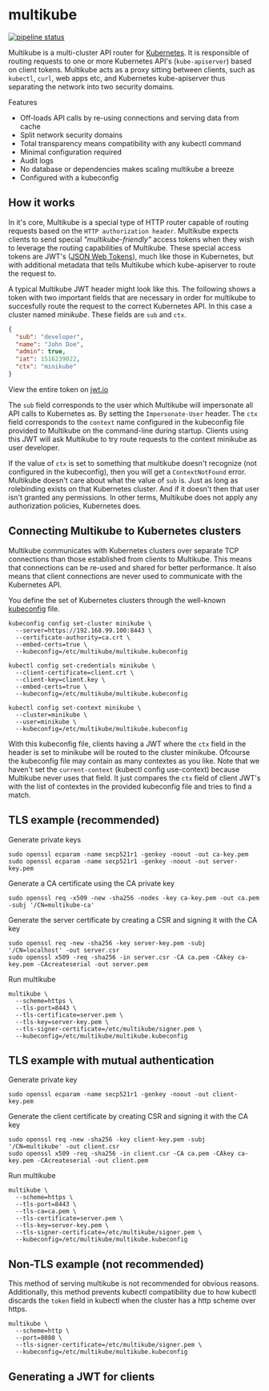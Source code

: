 # multikube
[![pipeline status](https://gitlab.com/amimof/multikube/badges/master/pipeline.svg)](https://gitlab.com/amimof/multikube/commits/master)

Multikube is a multi-cluster API router for [Kubernetes](http://kubernetes.io/). It is responsible of routing requests to one or more Kubernetes API's (`kube-apiserver`) based on client tokens. Multikube acts as a proxy sitting between clients, such as `kubectl`, `curl`, web apps etc, and Kubernetes kube-apiserver thus separating the network into two security domains.

Features
* Off-loads API calls by re-using connections and serving data from cache
* Split network security domains
* Total transparency means compatibility with any kubectl command
* Minimal configuration required
* Audit logs 
* No database or dependencies makes scaling multikube a breeze 
* Configured with a kubeconfig

## How it works

In it's core, Multikube is a special type of HTTP router capable of routing requests based on the `HTTP authorization header`. Multikube expects clients to send special *"multikube-friendly"* access tokens when they wish to leverage the routing capabilities of Multikube. These special access tokens are JWT's ([JSON Web Tokens](https://jwt.io/)), much like those in Kubernetes, but with additional metadata that tells Multikube which kube-apiserver to route the request to.

A typical Multikube JWT header might look like this. The following shows a token with two important fields that are necessary in order for multikube to succesfully route the request to the correct Kubernetes API. In this case a cluster named *minikube*. These fields are `sub` and `ctx`. 
```json
{
  "sub": "developer",
  "name": "John Doe",
  "admin": true,
  "iat": 1516239022,
  "ctx": "minikube"
}
```
View the entire token on [jwt.io](https://jwt.io/#debugger-io?token=eyJhbGciOiJSUzI1NiIsInR5cCI6IkpXVCJ9.eyJzdWIiOiJkZXZlbG9wZXIiLCJuYW1lIjoiSm9obiBEb2UiLCJhZG1pbiI6dHJ1ZSwiaWF0IjoxNTE2MjM5MDIyLCJjdHgiOiJtaW5pa3ViZSJ9.QlpKTHk4atmRvQ_1BSLN9V4qJTUo-3FL8Ep3i5DJH_s2fSE8F6ZKFGma5DJr-Owmkla0xo5Nv9rf-b8UfotDXpU2cz4mhFNIj23SPLlzP4HJNOkRCZbJH89qm-5ny4-fpv_H56IMBrAyesyEt79HnNC1y8BJtMvcaJBxP5ufWRcl0CmGtEJceKRNWnh_qRJ5hjHjkEPdRBx5BsggSkYmL5tJXw5KBkLXvLlppN72TsPV9pjb3gbl6z_FPUyGutRdedFoOEIB8hHPKO-mTBymm0royjURDrY6jVzOvz9empLlO0RGV9AxKCoWz_eHvXBdCcYOyZAy2KcGHyvkAZMTPA)

The `sub` field corresponds to the user which Multikube will impersonate all API calls to Kubernetes as. By setting the `Impersonate-User` header. The `ctx` field corresponds to the `context` name configured in the kubeconfig file provided to Multikube on the command-line during startup. Clients using this JWT will ask Multikube to try route requests to the context minikube as user developer. 

If the value of `ctx` is set to something that multikube doesn't recognize (not configured in the kubeconfig), then you will get a `ContextNotFound` error. Multikube doesn't care about what the value of `sub` is. Just as long as rolebinding exists on that Kubernetes cluster. And if it doesn't then that user isn't granted any permissions. In other terms, Multikube does not apply any authorization policies, Kubernetes does.

## Connecting Multikube to Kubernetes clusters

Multikube communicates with Kubernetes clusters over separate TCP connections than those established from clients to Multikube. This means that connections can be re-used and shared for better performance. It also means that client connections are never used to communicate with the Kubernetes API. 

You define the set of Kubernetes clusters through the well-known [kubeconfig](https://kubernetes.io/docs/concepts/configuration/organize-cluster-access-kubeconfig/) file. 

```
kubeconfig config set-cluster minikube \
  --server=https://192.168.99.100:8443 \
  --certificate-authority=ca.crt \
  --embed-certs=true \
  --kubeconfig=/etc/multikube/multikube.kubeconfig

kubectl config set-credentials minikube \
  --client-certificate=client.crt \
  --client-key=client.key \
  --embed-certs=true \
  --kubeconfig=/etc/multikube/multikube.kubeconfig

kubectl config set-context minikube \
  --cluster=minikube \
  --user=minikube \
  --kubeconfig=/etc/multikube/multikube.kubeconfig
```

With this kubeconfig file, clients having a JWT where the `ctx` field in the header is set to minikube will be routed to the cluster minikube. Ofcourse the kubeconfig file may contain as many contextes as you like. Note that we haven't set the `current-context` (kubectl config use-context) because Multikube never uses that field. It just compares the `ctx` field of client JWT's with the list of contextes in the provided kubeconfig file and tries to find a match.  

## TLS example (recommended)

Generate private keys
```
sudo openssl ecparam -name secp521r1 -genkey -noout -out ca-key.pem
sudo openssl ecparam -name secp521r1 -genkey -noout -out server-key.pem
```

Generate a CA certificate using the CA private key
```
sudo openssl req -x509 -new -sha256 -nodes -key ca-key.pem -out ca.pem -subj '/CN=multikube-ca' 
```

Generate the server certificate by creating a CSR and signing it with the CA key
```
sudo openssl req -new -sha256 -key server-key.pem -subj '/CN=localhost' -out server.csr
sudo openssl x509 -req -sha256 -in server.csr -CA ca.pem -CAkey ca-key.pem -CAcreateserial -out server.pem
```

Run multikube
```
multikube \
  --scheme=https \
  --tls-port=8443 \
  --tls-certificate=server.pem \
  --tls-key=server-key.pem \
  --tls-signer-certificate=/etc/multikube/signer.pem \
  --kubeconfig=/etc/multikube/multikube.kubeconfig
```

## TLS example with mutual authentication 

Generate private key
```
sudo openssl ecparam -name secp521r1 -genkey -noout -out client-key.pem
```

Generate the client certificate by creating CSR and signing it with the CA key
```
sudo openssl req -new -sha256 -key client-key.pem -subj '/CN=multikube' -out client.csr
sudo openssl x509 -req -sha256 -in client.csr -CA ca.pem -CAkey ca-key.pem -CAcreateserial -out client.pem
```

Run multikube
```
multikube \
  --scheme=https \
  --tls-port=8443 \
  --tls-ca=ca.pem \
  --tls-certificate=server.pem \
  --tls-key=server-key.pem \
  --tls-signer-certificate=/etc/multikube/signer.pem \
  --kubeconfig=/etc/multikube/multikube.kubeconfig
```

## Non-TLS example (not recommended)
This method of serving multikube is not recommended for obvious reasons. Additionally, this method prevents kubectl compatibility due to how kubectl discards the `token` field in kubectl when the cluster has a http scheme over https.

```
multikube \
  --scheme=http \
  --port=8080 \
  --tls-signer-certificate=/etc/multikube/signer.pem \
  --kubeconfig=/etc/multikube/multikube.kubeconfig
```

## Generating a JWT for clients

##